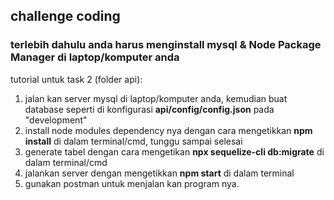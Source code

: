 ## challenge coding

### terlebih dahulu anda harus menginstall mysql & Node Package Manager di laptop/komputer anda

tutorial untuk task 2 (folder api):
1. jalan kan server mysql di laptop/komputer anda, kemudian buat database seperti di konfigurasi **api/config/config.json** pada "development"
2. install node modules dependency nya dengan cara mengetikkan **npm install** di dalam terminal/cmd, tunggu sampai selesai
3. generate tabel dengan cara mengetikan **npx sequelize-cli db:migrate** di dalam terminal/cmd
4. jalankan server dengan mengetikkan **npm start** di dalam terminal
5. gunakan postman untuk menjalan kan program nya.
